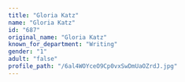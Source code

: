 ```yaml
---
title: "Gloria Katz"
name: "Gloria Katz"
id: "687"
original_name: "Gloria Katz"
known_for_department: "Writing"
gender: "1"
adult: "false"
profile_path: "/6al4WOYceO9Cp0vxSwDmUaOZrdJ.jpg"
---
```

